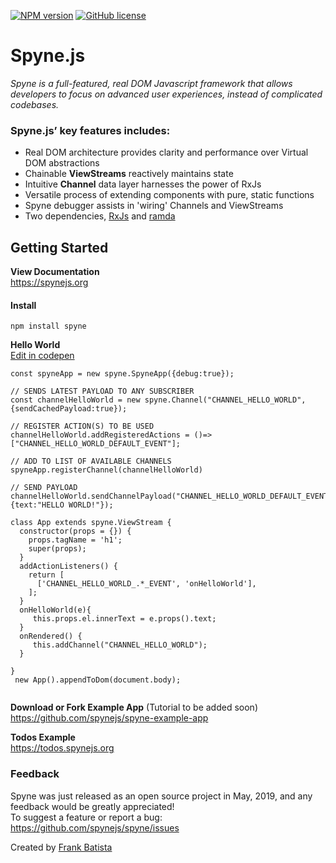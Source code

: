 [![NPM version](https://img.shields.io/npm/v/spyne.svg?longCache=true&style=flat-square)](https://www.npmjs.com/package/spyne)
[![GitHub license](https://img.shields.io/github/license/spynejs/spyne.svg?longCache=true&style=flat-square)](https://github.com/spynejs/spyne/blob/master/LICENSE)
# Spyne.js
<em>Spyne is a full-featured, real DOM Javascript framework that allows developers to focus on advanced user experiences, instead of complicated codebases.</em>

### Spyne.js’ key features includes:

* Real DOM architecture provides clarity and performance over Virtual DOM abstractions
* Chainable <b>ViewStreams</b> reactively maintains state
* Intuitive <b>Channel</b> data layer harnesses the power of RxJs
* Versatile process of extending components with pure, static functions
* Spyne debugger assists in 'wiring' Channels and ViewStreams
* Two dependencies, [RxJs](https://rxjs-dev.firebaseapp.com) and [ramda](https://ramdajs.com)




## Getting Started ##
**View Documentation**<br/>
https://spynejs.org

#### Install ##
```
npm install spyne
```
**Hello World**<br>
[Edit in codepen](https://codepen.io/nybatista/pen/Pvvweb)
```
const spyneApp = new spyne.SpyneApp({debug:true});

// SENDS LATEST PAYLOAD TO ANY SUBSCRIBER
const channelHelloWorld = new spyne.Channel("CHANNEL_HELLO_WORLD", {sendCachedPayload:true});

// REGISTER ACTION(S) TO BE USED
channelHelloWorld.addRegisteredActions = ()=>["CHANNEL_HELLO_WORLD_DEFAULT_EVENT"];

// ADD TO LIST OF AVAILABLE CHANNELS
spyneApp.registerChannel(channelHelloWorld)

// SEND PAYLOAD
channelHelloWorld.sendChannelPayload("CHANNEL_HELLO_WORLD_DEFAULT_EVENT", {text:"HELLO WORLD!"});

class App extends spyne.ViewStream {
  constructor(props = {}) {
    props.tagName = 'h1';
    super(props);
  }
  addActionListeners() {
    return [
      ['CHANNEL_HELLO_WORLD_.*_EVENT', 'onHelloWorld'],
    ];
  }
  onHelloWorld(e){
     this.props.el.innerText = e.props().text;
  }
  onRendered() {
     this.addChannel("CHANNEL_HELLO_WORLD");
  }
 
}
 new App().appendToDom(document.body);
 
```
**Download or Fork Example App** (Tutorial to be added soon)<br/>
https://github.com/spynejs/spyne-example-app <br>

**Todos Example**<br/>
https://todos.spynejs.org</br>

### Feedback
Spyne was just released as an open source project in May, 2019, and any feedback would be greatly appreciated!<br>
To suggest a feature or report a bug: https://github.com/spynejs/spyne/issues

Created by [Frank Batista](https://frankbatista.com)
